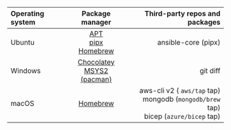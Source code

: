 | Operating system | Package manager | Third-party repos and packages |
| :---        |     :---:      |          ---: |
| Ubuntu      | [APT](https://wiki.debian.org/Apt) <br/> [pipx](https://pypa.github.io/pipx/) <br/> [Homebrew](https://homebrew.sh)        | ansible-core (pipx)    |
| Windows     | [Chocolatey](https://chocolatey.org)  <br/> [MSYS2 (pacman)](https://www.msys2.org/docs/package-management)   | git diff      |
| macOS       | [Homebrew](https://homebrew.sh)            | aws-cli v2 ( `aws/tap` tap) <br/> mongodb (`mongodb/brew` tap) </br> bicep (`azure/bicep` tap)|                      
